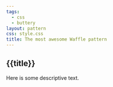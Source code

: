 ```yaml
---
tags:
  - css
  - buttery
layout: pattern
css: style.css
title: The most awesome Waffle pattern
---
```


## {{title}}

Here is some descriptive text.
